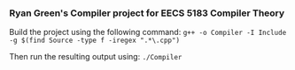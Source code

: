 ### Ryan Green's Compiler project for EECS 5183 Compiler Theory

Build the project using the following command:
`g++ -o Compiler -I Include -g $(find Source -type f -iregex ".*\.cpp")`

Then run the resulting output using:
`./Compiler`
